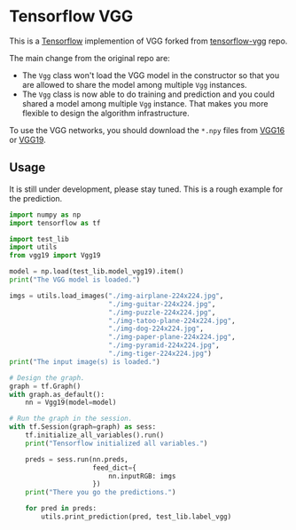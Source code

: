 # Tensorflow VGG

This is a [Tensorflow](https://github.com/tensorflow/tensorflow) implemention of VGG forked from [tensorflow-vgg](https://github.com/machrisaa/tensorflow-vgg) repo.

The main change from the original repo are:

* The `Vgg` class won't load the VGG model in the constructor so that you are allowed to share the model among multiple `Vgg` instances.
* The `Vgg` class is now able to do training and prediction and you could shared a model among multiple `Vgg` instance. That makes you more flexible to design the algorithm infrastructure.

To use the VGG networks, you should download the `*.npy` files from <a href="https://dl.dropboxusercontent.com/u/50333326/vgg16.npy">VGG16</a> or <a href="https://dl.dropboxusercontent.com/u/50333326/vgg19.npy">VGG19</a>.

Usage
-----

It is still under development, please stay tuned. This is a rough example for the prediction.

```python
import numpy as np
import tensorflow as tf

import test_lib
import utils
from vgg19 import Vgg19

model = np.load(test_lib.model_vgg19).item()
print("The VGG model is loaded.")

imgs = utils.load_images("./img-airplane-224x224.jpg",
                         "./img-guitar-224x224.jpg",
                         "./img-puzzle-224x224.jpg",
                         "./img-tatoo-plane-224x224.jpg",
                         "./img-dog-224x224.jpg",
                         "./img-paper-plane-224x224.jpg",
                         "./img-pyramid-224x224.jpg",
                         "./img-tiger-224x224.jpg")
print("The input image(s) is loaded.")

# Design the graph.
graph = tf.Graph()
with graph.as_default():
    nn = Vgg19(model=model)

# Run the graph in the session.
with tf.Session(graph=graph) as sess:
    tf.initialize_all_variables().run()
    print("Tensorflow initialized all variables.")

    preds = sess.run(nn.preds,
                     feed_dict={
                         nn.inputRGB: imgs
                     })
    print("There you go the predictions.")

    for pred in preds:
        utils.print_prediction(pred, test_lib.label_vgg)
```
